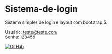 # Sistema-de-login
Sistema simples de login e layout com bootstrap 5.

Usuário: teste@teste.com<br>
Senha: 123456


[![GitHub](https://img.shields.io/github/license/RicoVieira/Sistema-de-login?style=plastic)]()
